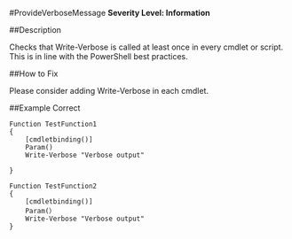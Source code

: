 #ProvideVerboseMessage 
**Severity Level: Information**


##Description

Checks that Write-Verbose is called at least once in every cmdlet or script. This is in line with the PowerShell best practices.

##How to Fix

Please consider adding Write-Verbose in each cmdlet.

##Example
Correct
```
Function TestFunction1
{
    [cmdletbinding()]
    Param()
    Write-Verbose "Verbose output"

}

Function TestFunction2
{
    [cmdletbinding()]
    Param(）
    Write-Verbose "Verbose output"
}
```
